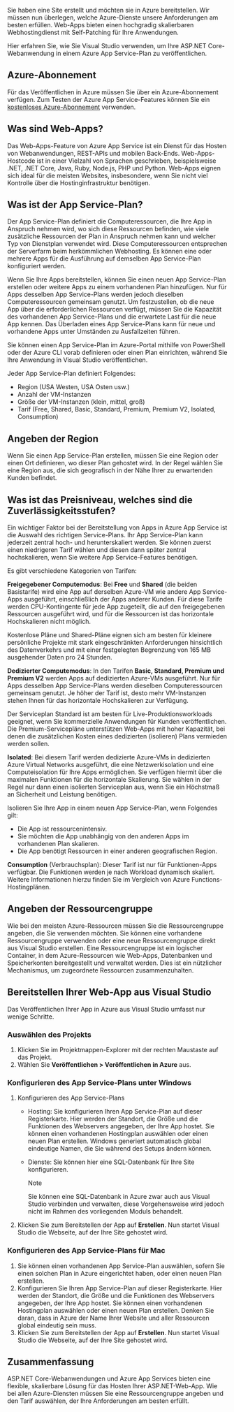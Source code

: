 Sie haben eine Site erstellt und möchten sie in Azure bereitstellen. Wir müssen nun überlegen, welche Azure-Dienste unsere Anforderungen am besten erfüllen. Web-Apps bieten einen hochgradig skalierbaren Webhostingdienst mit Self-Patching für Ihre Anwendungen.

Hier erfahren Sie, wie Sie Visual Studio verwenden, um Ihre ASP.NET Core-Webanwendung in einem Azure App Service-Plan zu veröffentlichen.

## <a name="azure-subscription"></a>Azure-Abonnement

Für das Veröffentlichen in Azure müssen Sie über ein Azure-Abonnement verfügen. Zum Testen der Azure App Service-Features können Sie ein [kostenloses Azure-Abonnement](https://azure.microsoft.com/free/) verwenden.

## <a name="what-is-web-apps"></a>Was sind Web-Apps?

Das Web-Apps-Feature von Azure App Service ist ein Dienst für das Hosten von Webanwendungen, REST-APIs und mobilen Back-Ends. Web-Apps-Hostcode ist in einer Vielzahl von Sprachen geschrieben, beispielsweise .NET, .NET Core, Java, Ruby, Node.js, PHP und Python. Web-Apps eignen sich ideal für die meisten Websites, insbesondere, wenn Sie nicht viel Kontrolle über die Hostinginfrastruktur benötigen.

## <a name="what-is-the-app-service-plan"></a>Was ist der App Service-Plan?

Der App Service-Plan definiert die Computeressourcen, die Ihre App in Anspruch nehmen wird, wo sich diese Ressourcen befinden, wie viele zusätzliche Ressourcen der Plan in Anspruch nehmen kann und welcher Typ von Dienstplan verwendet wird. Diese Computeressourcen entsprechen der Serverfarm beim herkömmlichen Webhosting. Es können eine oder mehrere Apps für die Ausführung auf demselben App Service-Plan konfiguriert werden.

Wenn Sie Ihre Apps bereitstellen, können Sie einen neuen App Service-Plan erstellen oder weitere Apps zu einem vorhandenen Plan hinzufügen.  Nur für Apps desselben App Service-Plans werden jedoch dieselben Computeressourcen gemeinsam genutzt. Um festzustellen, ob die neue App über die erforderlichen Ressourcen verfügt, müssen Sie die Kapazität des vorhandenen App Service-Plans und die erwartete Last für die neue App kennen. Das Überladen eines App Service-Plans kann für neue und vorhandene Apps unter Umständen zu Ausfallzeiten führen.

Sie können einen App Service-Plan im Azure-Portal mithilfe von PowerShell oder der Azure CLI vorab definieren oder einen Plan einrichten, während Sie Ihre Anwendung in Visual Studio veröffentlichen.

Jeder App Service-Plan definiert Folgendes:

- Region (USA Westen, USA Osten usw.)
- Anzahl der VM-Instanzen
- Größe der VM-Instanzen (klein, mittel, groß)
- Tarif (Free, Shared, Basic, Standard, Premium, Premium V2, Isolated, Consumption)

## <a name="specify-the-region"></a>Angeben der Region

Wenn Sie einen App Service-Plan erstellen, müssen Sie eine Region oder einen Ort definieren, wo dieser Plan gehostet wird. In der Regel wählen Sie eine Region aus, die sich geografisch in der Nähe Ihrer zu erwartenden Kunden befindet.

## <a name="what-are-the-pricing-and-reliability-levels"></a>Was ist das Preisniveau, welches sind die Zuverlässigkeitsstufen?

Ein wichtiger Faktor bei der Bereitstellung von Apps in Azure App Service ist die Auswahl des richtigen Service-Plans. Ihr App Service-Plan kann jederzeit zentral hoch- und herunterskaliert werden. Sie können zuerst einen niedrigeren Tarif wählen und diesen dann später zentral hochskalieren, wenn Sie weitere App Service-Features benötigen.

Es gibt verschiedene Kategorien von Tarifen:

**Freigegebener Computemodus**: Bei **Free** und **Shared** (die beiden Basistarife) wird eine App auf derselben Azure-VM wie andere App Service-Apps ausgeführt, einschließlich der Apps anderer Kunden. Für diese Tarife werden CPU-Kontingente für jede App zugeteilt, die auf den freigegebenen Ressourcen ausgeführt wird, und für die Ressourcen ist das horizontale Hochskalieren nicht möglich.

Kostenlose Pläne und Shared-Pläne eignen sich am besten für kleinere persönliche Projekte mit stark eingeschränkten Anforderungen hinsichtlich des Datenverkehrs und mit einer festgelegten Begrenzung von 165 MB ausgehender Daten pro 24 Stunden.

**Dedizierter Computemodus**: In den Tarifen **Basic, Standard, Premium und Premium V2** werden Apps auf dedizierten Azure-VMs ausgeführt. Nur für Apps desselben App Service-Plans werden dieselben Computeressourcen gemeinsam genutzt. Je höher der Tarif ist, desto mehr VM-Instanzen stehen Ihnen für das horizontale Hochskalieren zur Verfügung.

Der Serviceplan Standard ist am besten für Live-Produktionsworkloads geeignet, wenn Sie kommerzielle Anwendungen für Kunden veröffentlichen.
Die Premium-Servicepläne unterstützen Web-Apps mit hoher Kapazität, bei denen die zusätzlichen Kosten eines dedizierten (isolieren) Plans vermieden werden sollen.

**Isolated**: Bei diesem Tarif werden dedizierte Azure-VMs in dedizierten Azure Virtual Networks ausgeführt, die eine Netzwerkisolation und eine Computeisolation für Ihre Apps ermöglichen. Sie verfügen hiermit über die maximalen Funktionen für die horizontale Skalierung. Sie wählen in der Regel nur dann einen isolierten Serviceplan aus, wenn Sie ein Höchstmaß an Sicherheit und Leistung benötigen.

Isolieren Sie Ihre App in einem neuen App Service-Plan, wenn Folgendes gilt:

- Die App ist ressourcenintensiv.
- Sie möchten die App unabhängig von den anderen Apps im vorhandenen Plan skalieren.
- Die App benötigt Ressourcen in einer anderen geografischen Region.

**Consumption** (Verbrauchsplan): Dieser Tarif ist nur für Funktionen-Apps verfügbar. Die Funktionen werden je nach Workload dynamisch skaliert. Weitere Informationen hierzu finden Sie im Vergleich von Azure Functions-Hostingplänen.

## <a name="specify-the-resource-group"></a>Angeben der Ressourcengruppe

Wie bei den meisten Azure-Ressourcen müssen Sie die Ressourcengruppe angeben, die Sie verwenden möchten. Sie können eine vorhandene Ressourcengruppe verwenden oder eine neue Ressourcengruppe direkt aus Visual Studio erstellen. Eine Ressourcengruppe ist ein logischer Container, in dem Azure-Ressourcen wie Web-Apps, Datenbanken und Speicherkonten bereitgestellt und verwaltet werden. Dies ist ein nützlicher Mechanismus, um zugeordnete Ressourcen zusammenzuhalten.

## <a name="deploy-your-web-app-from-visual-studio"></a>Bereitstellen Ihrer Web-App aus Visual Studio

Das Veröffentlichen Ihrer App in Azure aus Visual Studio umfasst nur wenige Schritte.

### <a name="select-the-project"></a>Auswählen des Projekts

1. Klicken Sie im Projektmappen-Explorer mit der rechten Maustaste auf das Projekt.
1. Wählen Sie **Veröffentlichen > Veröffentlichen in Azure** aus.

### <a name="configure-the-app-service-plan-in-windows"></a>Konfigurieren des App Service-Plans unter Windows

1. Konfigurieren des App Service-Plans
    - Hosting: Sie konfigurieren Ihren App Service-Plan auf dieser Registerkarte. Hier werden der Standort, die Größe und die Funktionen des Webservers angegeben, der Ihre App hostet. Sie können einen vorhandenen Hostingplan auswählen oder einen neuen Plan erstellen. Windows generiert automatisch global eindeutige Namen, die Sie während des Setups ändern können.
    - Dienste: Sie können hier eine SQL-Datenbank für Ihre Site konfigurieren.

        > [!NOTE]
        > Sie können eine SQL-Datenbank in Azure zwar auch aus Visual Studio verbinden und verwalten, diese Vorgehensweise wird jedoch nicht im Rahmen des vorliegenden Moduls behandelt.

1. Klicken Sie zum Bereitstellen der App auf **Erstellen**. Nun startet Visual Studio die Webseite, auf der Ihre Site gehostet wird.

### <a name="configure-the-app-service-plan-for-mac"></a>Konfigurieren des App Service-Plans für Mac

1. Sie können einen vorhandenen App Service-Plan auswählen, sofern Sie einen solchen Plan in Azure eingerichtet haben, oder einen neuen Plan erstellen.
1. Konfigurieren Sie Ihren App Service-Plan auf dieser Registerkarte. Hier werden der Standort, die Größe und die Funktionen des Webservers angegeben, der Ihre App hostet. Sie können einen vorhandenen Hostingplan auswählen oder einen neuen Plan erstellen. Denken Sie daran, dass in Azure der Name Ihrer Website und aller Ressourcen global eindeutig sein muss.
1. Klicken Sie zum Bereitstellen der App auf **Erstellen**. Nun startet Visual Studio die Webseite, auf der Ihre Site gehostet wird.

## <a name="summary"></a>Zusammenfassung

ASP.NET Core-Webanwendungen und Azure App Services bieten eine flexible, skalierbare Lösung für das Hosten Ihrer ASP.NET-Web-App. Wie bei allen Azure-Diensten müssen Sie eine Ressourcengruppe angeben und den Tarif auswählen, der Ihre Anforderungen am besten erfüllt.

